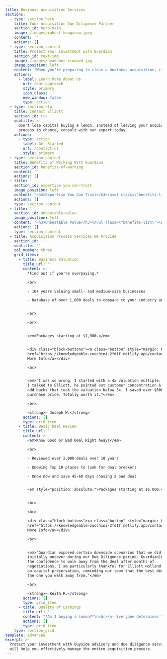 ```yaml
---
title: Business Acquisition Services
sections:
  - type: section_hero
    title: Your Acquisition Due Diligence Partner
    section_id: hero-main
    image: /images/robust-kangaroo.jpeg
    content: ''
    actions: []
  - type: section_content
    title: Protect Your Investment with Guardian
    section_id: text-img
    image: /images/headshot-cropped.jpg
    image_position: left
    content: "When you’re preparing to close a business acquisition, it’s crucial to work with a partner who can effectively manage the financial, operational, and legal diligence processes to ensure you won't lose your money buying a lemon. At Guardian Due Diligence, we’re dedicated to providing cost-effective, institutional-level quality buyside advisory and due diligence work with a focus on integrity. **Our founder, Elliott Holland, was a self-funded searcher for six years prior to starting Guardian, and he puts that experience to work for each client.**\n\n- #1 diligence provider for investors buying small businesses (under $2mm in cash flow)\n- Featured as diligence expert in\_Walker Deibel's Acquisition Lab (Walker is author of \"Buy Then Build\")\n- As seen on the #1 Investing Podcast Bigger Pockets\n- Harvard Business School MBA\n"
    actions:
      - label: Learn More About Us
        url: /our-approach
        style: primary
        icon_class: ''
        new_window: false
        type: action
  - type: section_cta
    title: Contact Elliott
    section_id: cta
    subtitle: >-
      Don't lose capital buying a lemon. Instead of leaving your acquisition
      process to chance, consult with our expert today.
    actions:
      - type: action
        label: Get Started
        url: /contact-us
        style: primary
  - type: section_content
    title: Benefits of Working With Guardian
    section_id: benefits-of-working
    content: ''
    actions: []
  - title: ''
    section_id: expertise-you-can-trust
    image_position: left
    content: "<h3>Expertise You Can Trust</h3>\n<ul class=\"benefits-list\">\n\t<li>10+ years working with deals from $250K to $5M in EBITDA</li>\n\t<li>Experience leading private equity firms</li>\n\t<li>Focused on providing a deal recommendation, not just a QoE report</li>\n\t<li>Support throughout the entire acquisition process</li>\n</ul>"
    actions: []
    type: section_content
  - title: ''
    section_id: unbeatable-value
    image_position: left
    content: "<h3>Unbeatable Value</h3>\n<ul class=\"benefits-list\">\n<li>Over $200k in value for only $15k - amazing return on investment (ROI)</li>\n<li>$80k+ in reduction of purchase price on average\_</li>\n<li>$150k+ saved when we found a deal breaker the client missed saving them the personal guarantee</li>\n<li>$15k+ saved on deals we found were bad within a week of engagement saving 45 days of time client would have pursued\_</li>\n</ul>"
    actions: []
    type: section_content
  - title: Acquisition Process Services We Provide
    section_id: ''
    subtitle: ''
    col_number: three
    grid_items:
      - title: Business Valuation
        title_url: ''
        content: >-
          *Find out if you're overpaying.*

          <br>

          - 10+ years valuing small- and medium-size businesses

          - Database of over 1,000 deals to compare to your industry and size


          <br>

          <br>


          <em>Packages starting at $1,000.</em>


          <div class="block-buttons"><a class="button" style="margin: 0 auto"
          href="https://knowledgeable-zucchini-2fd1f.netlify.app/contact-us/">Request
          More Info</a></div>

          <br>


          <em>"I was so wrong. I started with a 4x valuation multiple. But after
          I talked to Elliott, he pointed out customer concentration & incorrect
          add backs that took the valuation below 3x. I saved over $500k on
          purchase price. Totally worth it."</em>

          <br>

          <strong>— Joseph W.</strong>
        actions: []
        type: grid_item
      - title: Basic Deal Review
        title_url: ''
        content: >-
          <em>Know Good or Bad Deal Right Away!</em>

          <br>

          - Reviewed over 2,000 deals over 10 years

          - Knowing Top 10 places to look for deal breakers

          - Know now and save 45-60 days chasing a bad deal


          <em style="position: absolute;">Packages starting at $5,000.</em>


          <br>

          <br>

          <div class="block-buttons"><a class="button" style="margin: 0 auto"
          href="https://knowledgeable-zucchini-2fd1f.netlify.app/contact-us/">Request
          More Info</a></div>

          <br>


          <em>"Guardian exposed certain downside scenarios that we did not
          initially uncover during our Due Diligence period. Guardian]gave us
          the confidence to walk away from the deal after months of
          negotiations. I am particularly thankful for Elliott Holland's focus
          on capital preservation, reminding our team that the best deal may be
          the one you walk away from."</em>

          <br>

          <strong>— Keith R.</strong>
        actions: []
        type: grid_item
      - title: Quality of Earnings
        title_url: ''
        content: "*Am I buying a lemon?*\n<br>\n- Everyone determines TTM EBITDA. You're buying next year's EBITDA. We show you that.\_\_\n- 10+ years of navigating the ways sellers can manipulate financials\n\n\n<em style=\"position: absolute;\">Packages starting at $10,000.</em>\n\n<br>\n\n<div class=\"block-buttons\"><a class=\"button\" style=\"margin: 0 auto\" href=\"https://knowledgeable-zucchini-2fd1f.netlify.app/contact-us/\">Request More Info</a></div>\n<br>\n\n<em>\"I thought I had my ideal acquisition. But Guardian found that the seller was propping up sales and EBITDA with tricks in inventory and accounts receivable. I walked away and saved 1/2 of my net worth!\"</em>\n<br>\n<strong>— Mark D.</strong>"
        actions: []
        type: grid_item
    type: section_grid
template: advanced
excerpt: >-
  Protect your investment with buyside advisory and due diligence services that
  will help you effectively manage the entire acquisition process.
---
```

